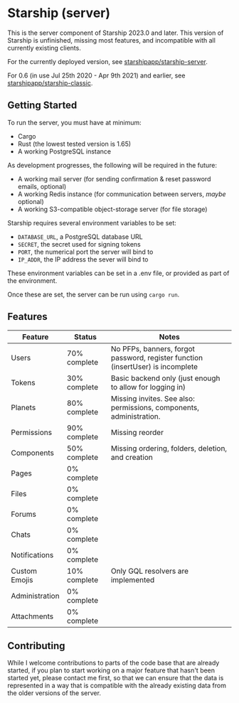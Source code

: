 # Starship (server)
This is the server component of Starship 2023.0 and later. This version of Starship is unfinished, missing most features, and incompatible with all currently existing clients.

For the currently deployed version, see [starshipapp/starship-server](https://github.com/starshipapp/starship-server).

For 0.6 (in use Jul 25th 2020 - Apr 9th 2021) and earlier, see [starshipapp/starship-classic](https://github.com/starshipapp/starship-classic).

## Getting Started
To run the server, you must have at minimum:
- Cargo
- Rust (the lowest tested version is 1.65)
- A working PostgreSQL instance

As development progresses, the following will be required in the future:
- A working mail server (for sending confirmation & reset password emails, optional)
- A working Redis instance (for communication between servers, *maybe* optional)
- A working S3-compatible object-storage server (for file storage)

Starship requires several environment variables to be set:
- `DATABASE_URL`, a PostgreSQL database URL
- `SECRET`, the secret used for signing tokens
- `PORT`, the numerical port the server will bind to
- `IP_ADDR`, the IP address the sever will bind to

These environment variables can be set in a .env file, or provided as part of the environment.

Once these are set, the server can be run using `cargo run`.

## Features
| Feature        | Status        | Notes                                                                           |
|----------------|---------------|---------------------------------------------------------------------------------|
| Users          | 70% complete  | No PFPs, banners, forgot password, register function (insertUser) is incomplete |
| Tokens         | 30% complete  | Basic backend only (just enough to allow for logging in)                        |
| Planets        | 80% complete  | Missing invites. See also: permissions, components, administration.             |
| Permissions    | 90% complete  | Missing reorder                                                                 |
| Components     | 50% complete  | Missing ordering, folders, deletion, and creation                               |
| Pages          | 0% complete   |                                                                                 |
| Files          | 0% complete   |                                                                                 |
| Forums         | 0% complete   |                                                                                 |
| Chats          | 0% complete   |                                                                                 |
| Notifications  | 0% complete   |                                                                                 |
| Custom Emojis  | 10% complete  | Only GQL resolvers are implemented                                              |
| Administration | 0% complete   |                                                                                 |
| Attachments    | 0% complete   |                                                                                 |

## Contributing
While I welcome contributions to parts of the code base that are already started, if you plan to start working on a major feature that hasn't been started yet, please contact me first, so that we can ensure that the data is represented in a way that is compatible with the already existing data from the older versions of the server.
